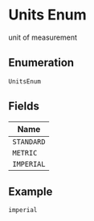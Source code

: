 
# Units Enum

unit of measurement

## Enumeration

`UnitsEnum`

## Fields

| Name |
|  --- |
| `STANDARD` |
| `METRIC` |
| `IMPERIAL` |

## Example

```
imperial
```

